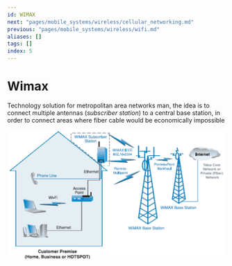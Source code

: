 ```yaml
---
id: WIMAX
next: "pages/mobile_systems/wireless/cellular_networking.md"
previous: "pages/mobile_systems/wireless/wifi.md"
aliases: []
tags: []
index: 5
---
```


# Wimax

Technology solution for metropolitan area networks man, the idea is to connect multiple antennas (*subscriber station*) to a central base station, in order to connect areas where fiber cable would be economically impossible

![](assets/mobile_systems/Pasted%20image%2020240604192519.png)
